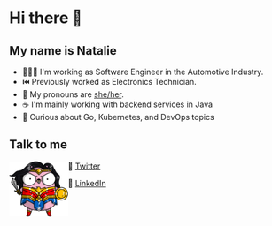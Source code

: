 # Hi there 👋 

## My name is **Natalie**

* 👩🏻‍💻 I'm working as Software Engineer in the Automotive Industry.
* ⏮️ Previously worked as Electronics Technician.
* 🌈 My pronouns are [she/her](https://pronoun.is/she).
* ☕ I'm mainly working with backend services in Java
* 🌱 Curious about Go, Kubernetes, and DevOps topics


## Talk to me

<p> 
  <img height="100" align="left" alt="WonderWoman Gopher" src="https://github.com/ashleymcnamara/gophers/blob/master/WonderWomanGopher.png"/>
</p>

💬 [Twitter](https://www.twitter.com/natgra)

💼 [LinkedIn](https://www.linkedin.com/in/natalie-grasser)

<!-- 🤔 might start a blog soon -->

<!-- 🌐 My Website [nataliegrasser.com](https://www.nataliegrasser.com) -->

